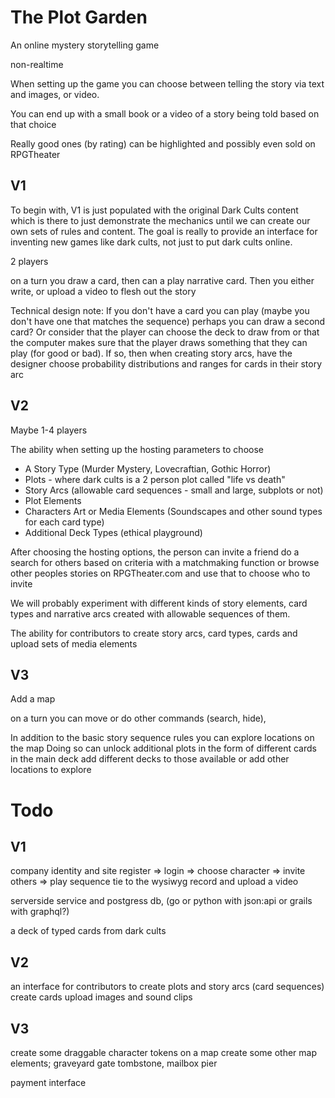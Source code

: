 # The Plot Garden
An online mystery storytelling game

non-realtime

When setting up the game you can choose between telling the story via text and images, or video. 

You can end up with a small book or a video of a story being told based on that choice

Really good ones (by rating) can be highlighted and possibly even sold on RPGTheater

## V1

To begin with, V1 is just populated with the original Dark Cults content which is there to just demonstrate the mechanics until we can create our own sets of rules and content. The goal is really to provide an interface for inventing new games like dark cults, not just to put dark cults online.

2 players 

on a turn you draw a card, then can a play narrative card.
Then you either write, or upload a video to flesh out the story


Technical design note: If you don't have a card you can play (maybe you don't have one that matches the sequence) perhaps you can draw a second card?
Or consider that the player can choose the deck to draw from or that the computer makes sure that the player draws something that they can play (for good or bad). 
If so, then when creating story arcs, have the designer choose probability distributions and ranges for cards in their story arc


## V2 

Maybe 1-4 players

The ability when setting up the hosting parameters to choose 
  - A Story Type (Murder Mystery, Lovecraftian, Gothic Horror)
  - Plots - where dark cults is a 2 person plot called "life vs death" 
  - Story Arcs (allowable card sequences - small and large, subplots or not)
  - Plot Elements
  - Characters Art or Media Elements (Soundscapes and other sound types for each card type)
  - Additional Deck Types (ethical playground)

After choosing the hosting options, the person can invite a friend
do a search for others based on criteria with a matchmaking function
or browse other peoples stories on RPGTheater.com and use that to choose who to invite

We will probably experiment with different kinds of story elements, card types 
and narrative arcs created with allowable sequences of them.

The ability for contributors to create story arcs, card types, cards and upload sets of media elements

## V3 

Add a map

on a turn you can move or do other commands (search, hide), 
 
In addition to the basic story sequence rules you can explore locations on the map
Doing so can unlock additional plots in the form of different cards in the main deck
add different decks to those available or add other locations to explore


# Todo

## V1
company identity and site 
register => login => choose character => invite others => play sequence
tie to the wysiwyg 
record and upload a video

serverside service and postgress db, (go or python with json:api or grails with graphql?)

a deck of typed cards from dark cults

## V2

an interface for contributors to create plots and story arcs (card sequences)
create cards
upload images and sound clips

## V3
create some draggable character tokens on a map
create some other map elements; graveyard gate tombstone, mailbox pier   

payment interface

 